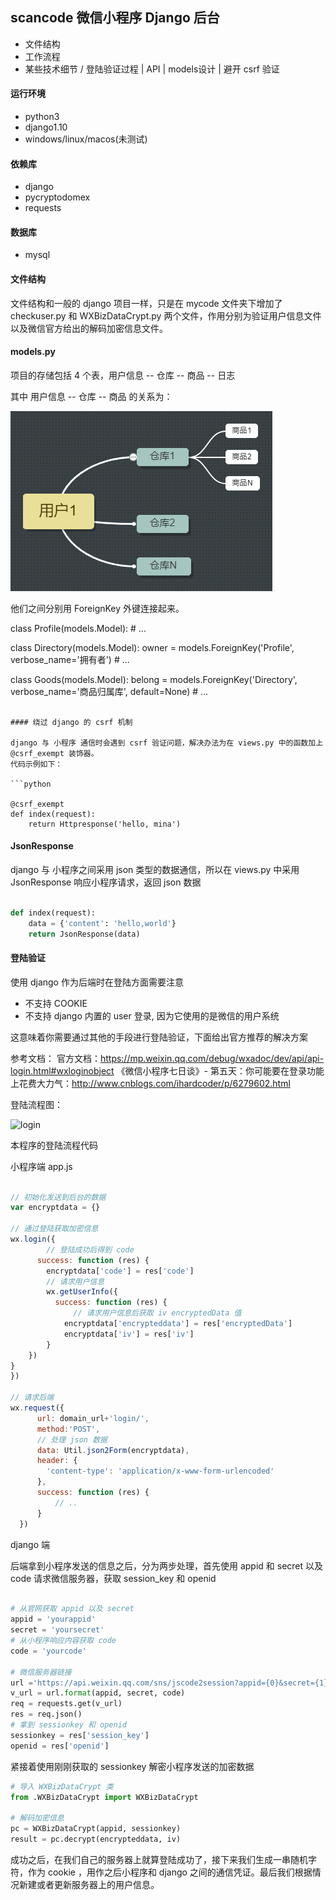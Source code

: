 ## scancode 微信小程序 Django 后台

- 文件结构
- 工作流程
- 某些技术细节 / 登陆验证过程 | API | models设计 | 避开 csrf 验证

#### 运行环境

- python3
- django1.10
- windows/linux/macos(未测试)

#### 依赖库

- django
- pycryptodomex
- requests

#### 数据库

- mysql

#### 文件结构

文件结构和一般的 django 项目一样，只是在 mycode 文件夹下增加了 checkuser.py 和 WXBizDataCrypt.py 两个文件，作用分别为验证用户信息文件以及微信官方给出的解码加密信息文件。


#### models.py

项目的存储包括 4 个表，用户信息 -- 仓库 -- 商品 -- 日志

其中 用户信息 -- 仓库 -- 商品 的关系为：

![structure](./image/structure.png)

他们之间分别用 ForeignKey 外键连接起来。



class Profile(models.Model):
    # ...

class Directory(models.Model):
    owner = models.ForeignKey('Profile', verbose_name='拥有者')
    # ...

class Goods(models.Model):
    belong = models.ForeignKey('Directory', verbose_name='商品归属库', default=None)
    # ...

```

#### 绕过 django 的 csrf 机制

django 与 小程序 通信时会遇到 csrf 验证问题，解决办法为在 views.py 中的函数加上 @csrf_exempt 装饰器。
代码示例如下：

```python

@csrf_exempt
def index(request):
    return Httpresponse('hello, mina')

```

#### JsonResponse

django 与 小程序之间采用 json 类型的数据通信，所以在 views.py 中采用 JsonResponse 响应小程序请求，返回 json 数据

```python

def index(request):
    data = {'content': 'hello,world'}
    return JsonResponse(data)

```

#### 登陆验证
使用 django 作为后端时在登陆方面需要注意

- 不支持 COOKIE
- 不支持 django 内置的 user 登录, 因为它使用的是微信的用户系统

这意味着你需要通过其他的手段进行登陆验证，下面给出官方推荐的解决方案

参考文档：
官方文档：https://mp.weixin.qq.com/debug/wxadoc/dev/api/api-login.html#wxloginobject
《微信小程序七日谈》- 第五天：你可能要在登录功能上花费大力气：http://www.cnblogs.com/ihardcoder/p/6279602.html

登陆流程图：

![login](./image/login.png)

本程序的登陆流程代码

小程序端
app.js
```javascript

// 初始化发送到后台的数据
var encryptdata = {}

// 通过登陆获取加密信息
wx.login({
        // 登陆成功后得到 code
      success: function (res) {
        encryptdata['code'] = res['code']
        // 请求用户信息
        wx.getUserInfo({
          success: function (res) {
              // 请求用户信息后获取 iv encryptedData 值
            encryptdata['encrypteddata'] = res['encryptedData']
            encryptdata['iv'] = res['iv']
        }
    })
}
})

// 请求后端
wx.request({
      url: domain_url+'login/',
      method:'POST',
      // 处理 json 数据   
      data: Util.json2Form(encryptdata),
      header: {
        'content-type': 'application/x-www-form-urlencoded'
      },
      success: function (res) {
          // ..
      }
  })

```

django 端

后端拿到小程序发送的信息之后，分为两步处理，首先使用 appid 和 secret 以及 code 请求微信服务器，获取 session_key 和 openid

```python

# 从官网获取 appid 以及 secret
appid = 'yourappid'
secret = 'yoursecret'
# 从小程序响应内容获取 code
code = 'yourcode'

# 微信服务器链接
url ='https://api.weixin.qq.com/sns/jscode2session?appid={0}&secret={1}&js_code={2}&grant_type=authorization_code'
v_url = url.format(appid, secret, code)
req = requests.get(v_url)
res = req.json()
# 拿到 sessionkey 和 openid
sessionkey = res['session_key']
openid = res['openid']

```

紧接着使用刚刚获取的 sessionkey 解密小程序发送的加密数据

```python
# 导入 WXBizDataCrypt 类
from .WXBizDataCrypt import WXBizDataCrypt

# 解码加密信息
pc = WXBizDataCrypt(appid, sessionkey)
result = pc.decrypt(encrypteddata, iv)

```

成功之后，在我们自己的服务器上就算登陆成功了，接下来我们生成一串随机字符，作为 cookie ，用作之后小程序和 django 之间的通信凭证。最后我们根据情况新建或者更新服务器上的用户信息。
